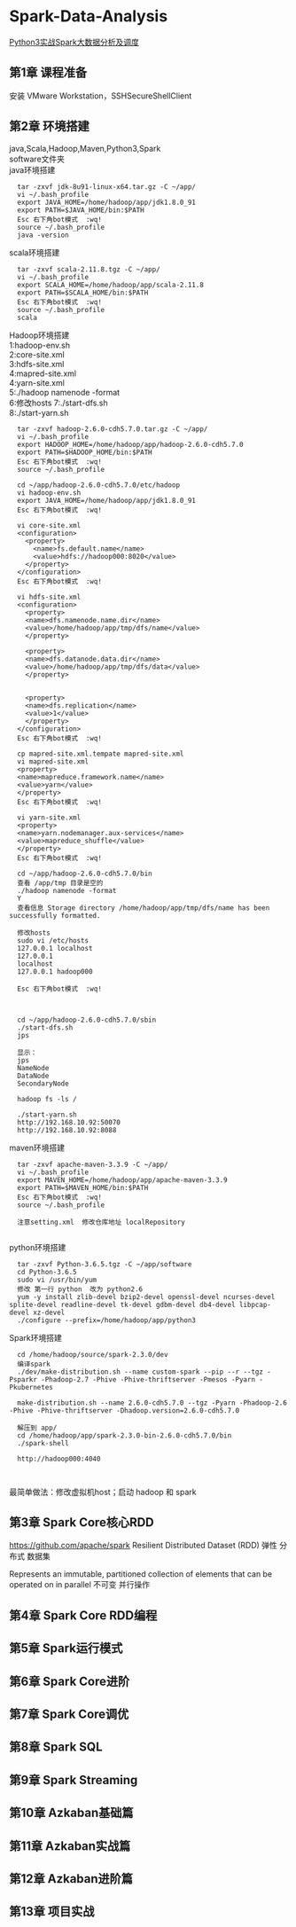 # Spark-Data-Analysis
[Python3实战Spark大数据分析及调度](https://coding.imooc.com/class/chapter/249.html#Anchor)

## 第1章 课程准备  
  安装 VMware Workstation，SSHSecureShellClient
## 第2章 环境搭建  
  java,Scala,Hadoop,Maven,Python3,Spark  
  software文件夹  
  java环境搭建  
  ```shell    
    tar -zxvf jdk-8u91-linux-x64.tar.gz -C ~/app/
    vi ~/.bash_profile
    export JAVA_HOME=/home/hadoop/app/jdk1.8.0_91
    export PATH=$JAVA_HOME/bin:$PATH
    Esc 右下角bot模式  :wq!
    source ~/.bash_profile
    java -version
  ```  
  scala环境搭建  
  ```shell    
    tar -zxvf scala-2.11.8.tgz -C ~/app/
    vi ~/.bash_profile
    export SCALA_HOME=/home/hadoop/app/scala-2.11.8
    export PATH=$SCALA_HOME/bin:$PATH
    Esc 右下角bot模式  :wq!
    source ~/.bash_profile
    scala
  ```
  Hadoop环境搭建  
  1:hadoop-env.sh  
  2:core-site.xml  
  3:hdfs-site.xml  
  4:mapred-site.xml   
  4:yarn-site.xml   
  5:./hadoop namenode -format    
  6:修改hosts
  7:./start-dfs.sh   
  8:./start-yarn.sh
  ```shell    
    tar -zxvf hadoop-2.6.0-cdh5.7.0.tar.gz -C ~/app/
    vi ~/.bash_profile
    export HADOOP_HOME=/home/hadoop/app/hadoop-2.6.0-cdh5.7.0
    export PATH=$HADOOP_HOME/bin:$PATH
    Esc 右下角bot模式  :wq!
    source ~/.bash_profile    

    cd ~/app/hadoop-2.6.0-cdh5.7.0/etc/hadoop
    vi hadoop-env.sh
    export JAVA_HOME=/home/hadoop/app/jdk1.8.0_91
    Esc 右下角bot模式  :wq!

    vi core-site.xml
    <configuration>
      <property>
        <name>fs.default.name</name>
        <value>hdfs://hadoop000:8020</value>
      </property>
    </configuration>
    Esc 右下角bot模式  :wq!

    vi hdfs-site.xml
    <configuration>
      <property>
      <name>dfs.namenode.name.dir</name>
      <value>/home/hadoop/app/tmp/dfs/name</value>
      </property>

      <property>
      <name>dfs.datanode.data.dir</name>
      <value>/home/hadoop/app/tmp/dfs/data</value>
      </property>


      <property>
      <name>dfs.replication</name>
      <value>1</value>
      </property>
    </configuration>
    Esc 右下角bot模式  :wq!

    cp mapred-site.xml.tempate mapred-site.xml
    vi mapred-site.xml
    <property>
    <name>mapreduce.framework.name</name>
    <value>yarn</value>
    </property>
    Esc 右下角bot模式  :wq!

    vi yarn-site.xml
    <property>
    <name>yarn.nodemanager.aux-services</name>
    <value>mapreduce_shuffle</value>
    </property>
    Esc 右下角bot模式  :wq!

    cd ~/app/hadoop-2.6.0-cdh5.7.0/bin
    查看 /app/tmp 目录是空的
    ./hadoop namenode -format 
    Y
    查看信息 Storage directory /home/hadoop/app/tmp/dfs/name has been successfully formatted.

    修改hosts
    sudo vi /etc/hosts
    127.0.0.1 localhost
    127.0.0.1
    localhost
    127.0.0.1 hadoop000

    Esc 右下角bot模式  :wq!



    cd ~/app/hadoop-2.6.0-cdh5.7.0/sbin    
    ./start-dfs.sh
    jps

    显示：
    jps
    NameNode
    DataNode
    SecondaryNode

    hadoop fs -ls /

    ./start-yarn.sh
    http://192.168.10.92:50070
    http://192.168.10.92:8088
  ```


  maven环境搭建  
  ```shell    
    tar -zxvf apache-maven-3.3.9 -C ~/app/
    vi ~/.bash_profile
    export MAVEN_HOME=/home/hadoop/app/apache-maven-3.3.9
    export PATH=$MAVEN_HOME/bin:$PATH
    Esc 右下角bot模式  :wq!
    source ~/.bash_profile
    
    注意setting.xml  修改仓库地址 localRepository


  ```


  python环境搭建   
  ```shell    
    tar -zxvf Python-3.6.5.tgz -C ~/app/software
    cd Python-3.6.5
    sudo vi /usr/bin/yum 
    修改 第一行 python  改为 python2.6
    yum -y install zlib-devel bzip2-devel openssl-devel ncurses-devel splite-devel readline-devel tk-devel gdbm-devel db4-devel libpcap-devel xz-devel
    ./configure --prefix=/home/hadoop/app/python3
  ```

  Spark环境搭建   
  ```shell    
    cd /home/hadoop/source/spark-2.3.0/dev
    编译spark
    ./dev/make-distribution.sh --name custom-spark --pip --r --tgz -Psparkr -Phadoop-2.7 -Phive -Phive-thriftserver -Pmesos -Pyarn -Pkubernetes

    make-distribution.sh --name 2.6.0-cdh5.7.0 --tgz -Pyarn -Phadoop-2.6 -Phive -Phive-thriftserver -Dhadoop.version=2.6.0-cdh5.7.0

    解压到 app/
    cd /home/hadoop/app/spark-2.3.0-bin-2.6.0-cdh5.7.0/bin
    ./spark-shell

    http://hadoop000:4040



  ```
  
  最简单做法：修改虚拟机host；启动 hadoop 和 spark

## 第3章 Spark Core核心RDD 
 https://github.com/apache/spark
Resilient Distributed Dataset (RDD)  弹性 分布式 数据集

Represents an immutable, partitioned collection of elements that can be operated on in parallel
不可变 并行操作

## 第4章 Spark Core RDD编程  
## 第5章 Spark运行模式  
## 第6章 Spark Core进阶  
## 第7章 Spark Core调优  
## 第8章 Spark SQL  
## 第9章 Spark Streaming  
## 第10章 Azkaban基础篇  
## 第11章 Azkaban实战篇  
## 第12章 Azkaban进阶篇  
## 第13章 项目实战  


